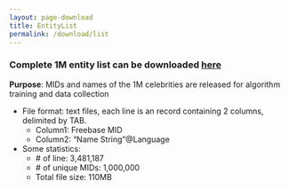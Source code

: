 ```yaml
---
layout: page-download
title: EntityList
permalink: /download/list
---
```


### Complete 1M entity list can be downloaded [here](https://1drv.ms/u/s!AsQPov4_i5H0gRvC_lxBm_jE1I1N)
**Purpose**: MIDs and names of the 1M celebrities are released for algorithm training and data collection
* File format: text files, each line is an record containing 2 columns, delimited by TAB.
  * Column1: Freebase MID
  * Column2: “Name String”@Language
* Some statistics:
  * \# of line: 3,481,187
  * \# of unique MIDs: 1,000,000
  * Total file size: 110MB
